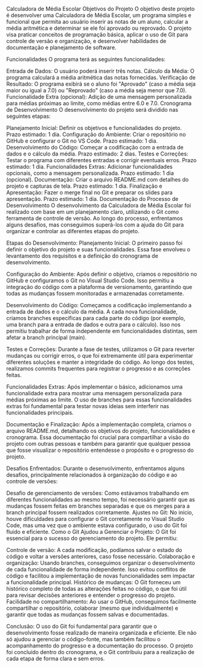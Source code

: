 Calculadora de Média Escolar
Objetivos do Projeto
O objetivo deste projeto é desenvolver uma Calculadora de Média Escolar, um programa simples e funcional que permita ao usuário inserir as notas de um aluno, calcular a média aritmética e determinar se ele foi aprovado ou reprovado. O projeto visa praticar conceitos de programação básica, aplicar o uso de Git para controle de versão e organização, e desenvolver habilidades de documentação e planejamento de software.

Funcionalidades
O programa terá as seguintes funcionalidades:

Entrada de Dados: O usuário poderá inserir três notas.
Cálculo da Média: O programa calculará a média aritmética das notas fornecidas.
Verificação de Resultado: O programa exibirá se o aluno foi "Aprovado" (caso a média seja maior ou igual a 7.0) ou "Reprovado" (caso a média seja menor que 7.0).
Funcionalidade Extra (opcional): Adição de uma mensagem personalizada para médias próximas ao limite, como médias entre 6.0 e 7.0.
Cronograma de Desenvolvimento
O desenvolvimento do projeto será dividido nas seguintes etapas:

Planejamento Inicial: Definir os objetivos e funcionalidades do projeto. Prazo estimado: 1 dia.
Configuração do Ambiente: Criar o repositório no GitHub e configurar o Git no VS Code. Prazo estimado: 1 dia.
Desenvolvimento do Código: Começar a codificação com a entrada de dados e o cálculo da média. Prazo estimado: 2 dias.
Testes e Correções: Testar o programa com diferentes entradas e corrigir eventuais erros. Prazo estimado: 1 dia.
Funcionalidades Extras: Adicionar funcionalidades opcionais, como a mensagem personalizada. Prazo estimado: 1 dia (opcional).
Documentação: Criar o arquivo README.md com detalhes do projeto e capturas de tela. Prazo estimado: 1 dia.
Finalização e Apresentação: Fazer o merge final no Git e preparar os slides para apresentação. Prazo estimado: 1 dia.
Documentação do Processo de Desenvolvimento
O desenvolvimento da Calculadora de Média Escolar foi realizado com base em um planejamento claro, utilizando o Git como ferramenta de controle de versão. Ao longo do processo, enfrentamos alguns desafios, mas conseguimos superá-los com a ajuda do Git para organizar e controlar as diferentes etapas do projeto.

Etapas do Desenvolvimento:
Planejamento Inicial: O primeiro passo foi definir o objetivo do projeto e suas funcionalidades. Essa fase envolveu o levantamento dos requisitos e a definição do cronograma de desenvolvimento.

Configuração do Ambiente: Após definir o objetivo, criamos o repositório no GitHub e configuramos o Git no Visual Studio Code. Isso permitiu a integração do código com a plataforma de versionamento, garantindo que todas as mudanças fossem monitoradas e armazenadas corretamente.

Desenvolvimento do Código: Começamos a codificação implementando a entrada de dados e o cálculo da média. A cada nova funcionalidade, criamos branches específicas para cada parte do código (por exemplo, uma branch para a entrada de dados e outra para o cálculo). Isso nos permitiu trabalhar de forma independente em funcionalidades distintas, sem afetar a branch principal (main).

Testes e Correções: Durante a fase de testes, utilizamos o Git para reverter mudanças ou corrigir erros, o que foi extremamente útil para experimentar diferentes soluções e manter a integridade do código. Ao longo dos testes, realizamos commits frequentes para registrar o progresso e as correções feitas.

Funcionalidades Extras: Após implementar o básico, adicionamos uma funcionalidade extra para mostrar uma mensagem personalizada para médias próximas ao limite. O uso de branches para essas funcionalidades extras foi fundamental para testar novas ideias sem interferir nas funcionalidades principais.

Documentação e Finalização: Após a implementação completa, criamos o arquivo README.md, detalhando os objetivos do projeto, funcionalidades e cronograma. Essa documentação foi crucial para compartilhar a visão do projeto com outras pessoas e também para garantir que qualquer pessoa que fosse visualizar o repositório entendesse o propósito e o progresso do projeto.

Desafios Enfrentados:
Durante o desenvolvimento, enfrentamos alguns desafios, principalmente relacionados à organização do código e ao controle de versões:

Desafio de gerenciamento de versões: Como estávamos trabalhando em diferentes funcionalidades ao mesmo tempo, foi necessário garantir que as mudanças fossem feitas em branches separadas e que os merges para a branch principal fossem realizados corretamente.
Ajustes no Git: No início, houve dificuldades para configurar o Git corretamente no Visual Studio Code, mas uma vez que o ambiente estava configurado, o uso do Git foi fluido e eficiente.
Como o Git Ajudou a Gerenciar o Projeto:
O Git foi essencial para o sucesso do gerenciamento do projeto. Ele permitiu:

Controle de versão: A cada modificação, podíamos salvar o estado do código e voltar a versões anteriores, caso fosse necessário.
Colaboração e organização: Usando branches, conseguimos organizar o desenvolvimento de cada funcionalidade de forma independente. Isso evitou conflitos de código e facilitou a implementação de novas funcionalidades sem impactar a funcionalidade principal.
Histórico de mudanças: O Git forneceu um histórico completo de todas as alterações feitas no código, o que foi útil para revisar decisões anteriores e entender o progresso do projeto.
Facilidade no compartilhamento: Ao usar o GitHub, conseguimos facilmente compartilhar o repositório, colaborar (mesmo que individualmente) e garantir que todas as mudanças fossem salvas e documentadas.


Conclusão:
O uso do Git foi fundamental para garantir que o desenvolvimento fosse realizado de maneira organizada e eficiente. Ele não só ajudou a gerenciar o código-fonte, mas também facilitou o acompanhamento do progresso e a documentação do processo. O projeto foi concluído dentro do cronograma, e o Git contribuiu para a realização de cada etapa de forma clara e sem erros.
